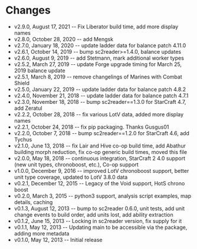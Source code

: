 Changes
=======

* v2.9.0, August 17, 2021 -- Fix Liberator build time, add more display names
* v2.8.0, October 28, 2020 -- add Mengsk
* v2.7.0, January 18, 2020 -- update ladder data for balance patch 4.11.0
* v2.6.1, October 14, 2019 -- bump sc2reader>=1.4.0, balance updates
* v2.6.0, August 9, 2019 -- add Stetmann, mark additional worker types
* v2.5.2, March 27, 2019 -- update Forge upgrade timing for March 25, 2019 balance update
* v2.5.1, March 8, 2019 -- remove changelings of Marines with Combat Shield
* v2.5.0, January 22, 2019 -- update ladder data for balance patch 4.8.2
* v2.4.0, November 21, 2018 -- update ladder data for balance patch 4.7.1
* v2.3.0, November 18, 2018 -- bump sc2reader==1.3.0 for StarCraft 4.7, add Zeratul
* v2.2.2, October 28, 2018 -- fix various LotV data, added more display names
* v2.2.1, October 24, 2018 -- fix pip packaging. Thanks Gusgus01
* v2.2.0, October 7, 2018 -- bump sc2reader==1.2.0 for StarCraft 4.6, add Tychus
* v2.1.0, June 13, 2018 -- fix Lair and Hive co-op build time, add Abathur building morph reduction, fix co-op generic build times, moved this file
* v2.0.0, May 18, 2018 -- continuous integration, StarCraft 2 4.0 support (new unit types, chronoboost, etc.), Co-op support
* v1.0.0, December 9, 2016 -- improved LotV chronoboost support, better unit type coverage, updated to LotV 3.8.0 data
* v0.2.1, December 12, 2015 -- Legacy of the Void support, HotS chrono boost
* v0.2.0, March 3, 2015 -- python3 support, analysis script examples, map details, caching
* v0.1.3, August 12, 2013 -- bump to sc2reader 0.6.0, unit tests, add unit change events to build order, add units lost, add ability extraction
* v0.1.2, June 15, 2013 -- Locking in sc2reader version, fix supply for it
* v0.1.1, May 12, 2013 -- Updating main to be accessible via the package, adding more metadata
* v0.1.0, May 12, 2013 -- Initial release
